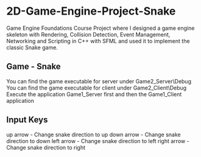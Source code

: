 # 2D-Game-Engine-Project-Snake
Game Engine Foundations Course Project where I designed a game engine skeleton with Rendering, Collision Detection, Event Management, Networking and Scripting in C++ with SFML and used it to implement the classic Snake game.

Game - Snake
-----------
You can find the game executable for server under Game2_Server\Debug
You can find the game executable for client under Game2_Client\Debug
Execute the application Game1_Server first and then the Game1_Client application

Input Keys
-----------
up arrow - Change snake direction to up
down arrow - Change snake direction to down 
left arrow - Change snake direction to left 
right arrow - Change snake direction to right 



